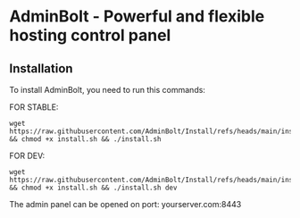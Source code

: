 # AdminBolt - Powerful and flexible hosting control panel

## Installation
To install AdminBolt, you need to run this commands:

FOR STABLE:
```
wget https://raw.githubusercontent.com/AdminBolt/Install/refs/heads/main/install.sh && chmod +x install.sh && ./install.sh
```

FOR DEV:
```
wget https://raw.githubusercontent.com/AdminBolt/Install/refs/heads/main/install.sh && chmod +x install.sh && ./install.sh dev
```

The admin panel can be opened on port: yourserver.com:8443
